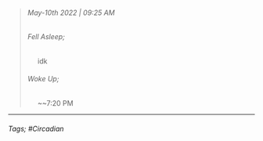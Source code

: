 >###### May-10th 2022 | 09:25 AM
>###### Fell Asleep;
> $\quad$ idk
>###### Woke Up;
> $\quad$ ~~7:20 PM
> <br>

--- 

###### Tags; #Circadian